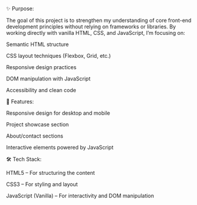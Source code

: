 ✨ Purpose:

The goal of this project is to strengthen my understanding of core front-end development principles without relying on frameworks or libraries. By working directly with vanilla HTML, CSS, and JavaScript, I’m focusing on:

Semantic HTML structure

CSS layout techniques (Flexbox, Grid, etc.)

Responsive design practices

DOM manipulation with JavaScript

Accessibility and clean code

🚀 Features:

Responsive design for desktop and mobile

Project showcase section

About/contact sections

Interactive elements powered by JavaScript

🛠️ Tech Stack:

HTML5 – For structuring the content

CSS3 – For styling and layout

JavaScript (Vanilla) – For interactivity and DOM manipulation

